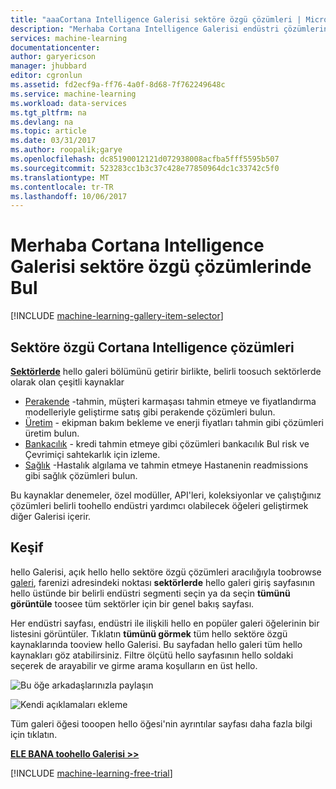 ```yaml
---
title: "aaaCortana Intelligence Galerisi sektöre özgü çözümleri | Microsoft Docs"
description: "Merhaba Cortana Intelligence Galerisi endüstri çözümlerinde bulur."
services: machine-learning
documentationcenter: 
author: garyericson
manager: jhubbard
editor: cgronlun
ms.assetid: fd2ecf9a-ff76-4a0f-8d68-7f762249648c
ms.service: machine-learning
ms.workload: data-services
ms.tgt_pltfrm: na
ms.devlang: na
ms.topic: article
ms.date: 03/31/2017
ms.author: roopalik;garye
ms.openlocfilehash: dc85190012121d072938008acfba5fff5595b507
ms.sourcegitcommit: 523283cc1b3c37c428e77850964dc1c33742c5f0
ms.translationtype: MT
ms.contentlocale: tr-TR
ms.lasthandoff: 10/06/2017
---
```

# <a name="discover-industry-specific-solutions-in-hello-cortana-intelligence-gallery"></a>Merhaba Cortana Intelligence Galerisi sektöre özgü çözümlerinde Bul
[!INCLUDE [machine-learning-gallery-item-selector](../../includes/machine-learning-gallery-item-selector.md)]

## <a name="industry-specific-cortana-intelligence-solutions"></a>Sektöre özgü Cortana Intelligence çözümleri
 **[Sektörlerde](https://gallery.cortanaintelligence.com/industries)**  hello galeri bölümünü getirir birlikte, belirli toosuch sektörlerde olarak olan çeşitli kaynaklar

* [Perakende](https://gallery.cortanaintelligence-int.com/industries/retail) -tahmin, müşteri karmaşası tahmin etmeye ve fiyatlandırma modelleriyle geliştirme satış gibi perakende çözümleri bulun.
* [Üretim](https://gallery.cortanaintelligence-int.com/industries/manufacturing) - ekipman bakım bekleme ve enerji fiyatları tahmin gibi çözümleri üretim bulun.
* [Bankacılık](https://gallery.cortanaintelligence-int.com/industries/banking) - kredi tahmin etmeye gibi çözümleri bankacılık Bul risk ve Çevrimiçi sahtekarlık için izleme.
* [Sağlık](https://gallery.cortanaintelligence-int.com/industries/healthcare) -Hastalık algılama ve tahmin etmeye Hastanenin readmissions gibi sağlık çözümleri bulun.

Bu kaynaklar denemeler, özel modüller, API'leri, koleksiyonlar ve çalıştığınız çözümleri belirli toohello endüstri yardımcı olabilecek öğeleri geliştirmek diğer Galerisi içerir.

## <a name="discover"></a>Keşif
 hello Galerisi, açık hello hello sektöre özgü çözümleri aracılığıyla toobrowse [galeri](http://gallery.cortanaintelligence.com), farenizi adresindeki noktası **sektörlerde** hello galeri giriş sayfasının hello üstünde bir belirli endüstri segmenti seçin ya da seçin **tümünü görüntüle** toosee tüm sektörler için bir genel bakış sayfası.

 Her endüstri sayfası, endüstri ile ilişkili hello en popüler galeri öğelerinin bir listesini görüntüler.
Tıklatın **tümünü görmek** tüm hello sektöre özgü kaynaklarında tooview hello Galerisi.
Bu sayfadan hello galeri tüm hello kaynakları göz atabilirsiniz. Filtre ölçütü hello sayfasının hello soldaki seçerek de arayabilir ve girme arama koşulların en üst hello.

![Bu öğe arkadaşlarınızla paylaşın](media/machine-learning-gallery-how-to-use-contribute-publish/share-links.png)

![Kendi açıklamaları ekleme](media/machine-learning-gallery-how-to-use-contribute-publish/comments.png)

 Tüm galeri öğesi tooopen hello öğesi'nin ayrıntılar sayfası daha fazla bilgi için tıklatın.

**[ELE BANA toohello Galerisi >>](http://gallery.cortanaintelligence.com)**

[!INCLUDE [machine-learning-free-trial](../../includes/machine-learning-free-trial.md)]

